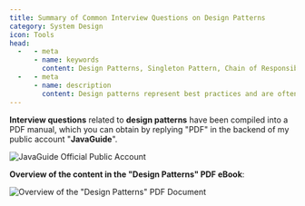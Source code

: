 ```yaml
---
title: Summary of Common Interview Questions on Design Patterns
category: System Design
icon: Tools
head:
  -   - meta
      - name: keywords
        content: Design Patterns, Singleton Pattern, Chain of Responsibility Pattern, Adapter Pattern, Factory Pattern, Proxy Pattern
  -   - meta
      - name: description
        content: Design patterns represent best practices and are often adopted by experienced object-oriented software developers. Design patterns are solutions to common problems faced by software developers during the software development process. These solutions have been summarized by numerous software developers after a considerable amount of trial and error.
---
```


**Interview questions** related to **design patterns** have been compiled into a PDF manual, which you can obtain by replying "PDF" in the backend of my public account "**JavaGuide**".

![JavaGuide Official Public Account](https://oss.javaguide.cn/github/javaguide/gongzhonghaoxuanchuan.png)

**Overview of the content in the "Design Patterns" PDF eBook**:

![Overview of the "Design Patterns" PDF Document](https://oss.javaguide.cn/github/javaguide/system-design/design-pattern-pdf.png)

<!-- @include: @article-footer.snippet.md -->
